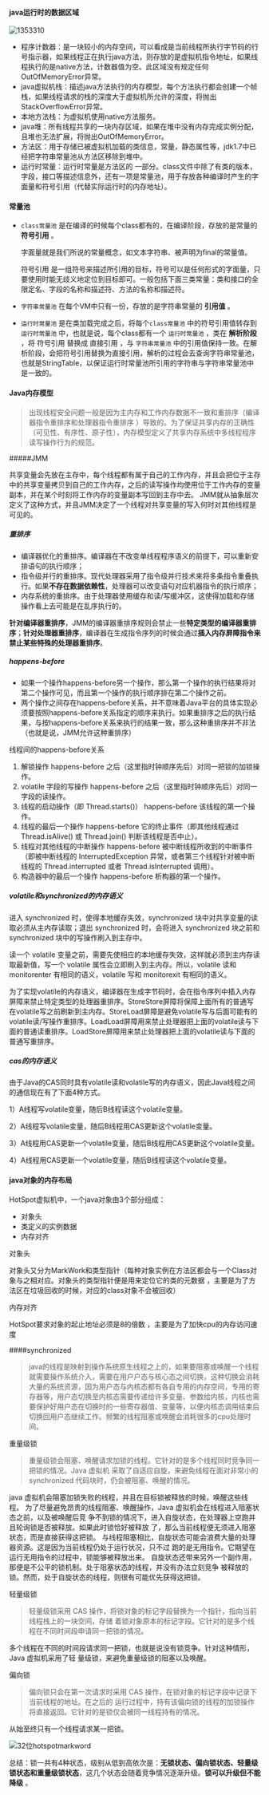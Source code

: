 #### java运行时的数据区域

![1353310](https://user-images.githubusercontent.com/13096375/53457827-a2950700-3a6e-11e9-9037-30d7e07472ca.png)

- 程序计数器：是一块较小的内存空间，可以看成是当前线程所执行字节码的行号指示器，如果线程正在执行java方法，则存放的是虚拟机指令地址，如果线程执行的是native方法，计数器值为空。此区域没有规定任何OutOfMemoryError异常。
- java虚拟机栈：描述java方法执行的内存模型，每个方法执行都会创建一个帧栈，如果线程请求的栈的深度大于虚拟机所允许的深度，将抛出StackOverflowError异常。
- 本地方法栈：为虚拟机使用native方法服务。
- java堆：所有线程共享的一块内存区域，如果在堆中没有内存完成实例分配，且堆也无法扩展，将抛出OutOfMemoryError。
- 方法区：用于存储已被虚拟机加载的类信息，常量，静态属性等，jdk1.7中已经把字符串常量池从方法区移除到堆中。
- 运行时常量：运行时常量是方法区的 一部分。class文件中除了有类的版本，字段，接口等描述信息外，还有一项是常量池，用于存放各种编译时产生的字面量和符号引用（代替实际运行时的内存地址）。

#### 常量池

- `class常量池` 是在编译的时候每个class都有的，在编译阶段，存放的是常量的 **符号引用** 。

  字面量就是我们所说的常量概念，如文本字符串、被声明为final的常量值。

  符号引用 是一组符号来描述所引用的目标，符号可以是任何形式的字面量，只要使用时能无歧义地定位到目标即可。一般包括下面三类常量：类和接口的全限定名、字段的名称和描述符、方法的名称和描述符。

- `字符串常量池` 在每个VM中只有一份，存放的是字符串常量的 **引用值** 。

- `运行时常量池` 是在类加载完成之后，将每个`class常量池` 中的符号引用值转存到 `运行时常量池` 中，也就是说，每个class都有一个 `运行时常量池` ，类在 **解析阶段** ，将 符号引用 替换成 直接引用 ，与 `字符串常量池` 中的引用值保持一致。在解析阶段，会把符号引用替换为直接引用，解析的过程会去查询字符串常量池，也就是StringTable，以保证运行时常量池所引用的字符串与字符串常量池中是一致的。

#### Java内存模型

> 出现线程安全问题一般是因为主内存和工作内存数据不一致和重排序（编译器指令重排序和处理器指令重排序 ）导致的。为了保证共享内存的正确性（可见性、有序性、原子性），内存模型定义了共享内存系统中多线程程序读写操作行为的规范。

#####JMM

共享变量会先放在主存中，每个线程都有属于自己的工作内存，并且会把位于主存中的共享变量拷贝到自己的工作内存，之后的读写操作均使用位于工作内存的变量副本，并在某个时刻将工作内存的变量副本写回到主存中去。 JMM就从抽象层次定义了这种方式，并且JMM决定了一个线程对共享变量的写入何时对其他线程是可见的。

##### 重排序

- 编译器优化的重排序。编译器在不改变单线程程序语义的前提下，可以重新安排语句的执行顺序；
- 指令级并行的重排序。现代处理器采用了指令级并行技术来将多条指令重叠执行。如果**不存在数据依赖性**，处理器可以改变语句对应机器指令的执行顺序；
- 内存系统的重排序。由于处理器使用缓存和读/写缓冲区，这使得加载和存储操作看上去可能是在乱序执行的。 

**针对编译器重排序**，JMM的编译器重排序规则会禁止一些**特定类型的编译器重排序**；**针对处理器重排序**，编译器在生成指令序列的时候会通过**插入内存屏障指令来禁止某些特殊的处理器重排序**。 

##### happens-before

- 如果一个操作happens-before另一个操作，那么第一个操作的执行结果将对第二个操作可见，而且第一个操作的执行顺序排在第二个操作之前。
- 两个操作之间存在happens-before关系，并不意味着Java平台的具体实现必须要按照happens-before关系指定的顺序来执行。如果重排序之后的执行结果，与按happens-before关系来执行的结果一致，那么这种重排序并不非法（也就是说，JMM允许这种重排序）

线程间的happens-before关系

1. 解锁操作 happens-before 之后（这里指时钟顺序先后）对同一把锁的加锁操作。
2. volatile 字段的写操作 happens-before 之后（这里指时钟顺序先后）对同一字段的读操作。 
3. 线程的启动操作（即 Thread.starts()） happens-before 该线程的第一个操作。 
4. 线程的最后一个操作 happens-before 它的终止事件（即其他线程通过 Thread.isAlive() 或 Thread.join() 判断该线程是否中止）。 
5. 线程对其他线程的中断操作 happens-before 被中断线程所收到的中断事件（即被中断线程的 InterruptedException 异常，或者第三个线程针对被中断线程的 Thread.interrupted 或者 Thread.isInterrupted 调用）。
6. 构造器中的最后一个操作 happens-before 析构器的第一个操作。 

##### volatile和synchronized的内存语义

进入 synchronized 时，使得本地缓存失效，synchronized 块中对共享变量的读取必须从主内存读取；退出 synchronized 时，会将进入 synchronized 块之前和 synchronized 块中的写操作刷入到主存中。

读一个 volatile 变量之前，需要先使相应的本地缓存失效，这样就必须到主内存读取最新值，写一个 volatile 属性会立即刷入到主内存。所以，volatile 读和 monitorenter 有相同的语义，volatile 写和 monitorexit 有相同的语义。

为了实现volatile的内存语义，编译器在生成字节码时，会在指令序列中插入内存屏障来禁止特定类型的处理器重排序。StoreStore屏障将保障上面所有的普通写在volatile写之前刷新到主内存。StoreLoad屏障是避免volatile写与后面可能有的volatile读/写操作重排序。LoadLoad屏障用来禁止处理器把上面的volatile读与下面的普通读重排序。LoadStore屏障用来禁止处理器把上面的volatile读与下面的普通写重排序。

##### cas的内存语义

由于Java的CAS同时具有volatile读和volatile写的内存语义，因此Java线程之间的通信现在有了下面4种方式。

1）A线程写volatile变量，随后B线程读这个volatile变量。

2）A线程写volatile变量，随后B线程用CAS更新这个volatile变量。

3）A线程用CAS更新一个volatile变量，随后B线程用CAS更新这个volatile变量。

4）A线程用CAS更新一个volatile变量，随后B线程读这个volatile变量。

#### java对象的内存布局

HotSpot虚拟机中，一个java对象由3个部分组成：

- 对象头
- 类定义的实例数据
- 内存对齐

对象头

对象头又分为MarkWork和类型指针（每种对象实例在方法区都会与一个Class对象与之相对应。对象头的类型指针便是用来定位它的类的元数据 ，主要是为了方法区在垃圾回收的时候，对应的class对象不会被回收）

内存对齐

HotSpot要求对象的起止地址必须是8的倍数 ，主要是为了加快cpu的内存访问速度

####synchronized

>java的线程是映射到操作系统原生线程之上的，如果要阻塞或唤醒一个线程就需要操作系统介入，需要在用户户态与核心态之间切换，这种切换会消耗大量的系统资源，因为用户态与内核态都有各自专用的内存空间，专用的寄存器等，用户态切换至内核态需要传递给许多变量、参数给内核，内核也需要保护好用户态在切换时的一些寄存器值、变量等，以便内核态调用结束后切换回用户态继续工作。频繁的线程阻塞或唤醒会消耗很多的cpu处理时间。

重量级锁

>重量级锁会阻塞、唤醒请求加锁的线程。它针对的是多个线程同时竞争同一把锁的情况。Java 虚拟机 采取了自适应自旋，来避免线程在面对非常小的 synchronized 代码块时，仍会被阻塞、唤醒的情况。 

java 虚拟机会阻塞加锁失败的线程，并且在目标锁被释放的时候，唤醒这些线程。 为了尽量避免昂贵的线程阻塞、唤醒操作，Java 虚拟机会在线程进入阻塞状态之前，以及被唤醒后竞 争不到锁的情况下，进入自旋状态，在处理器上空跑并且轮询锁是否被释放。如果此时锁恰好被释放 了，那么当前线程便无须进入阻塞状态，而是直接获得这把锁。 与线程阻塞相比，自旋状态可能会浪费大量的处理器资源。这是因为当前线程仍处于运行状况，只不过 跑的是无用指令。它期望在运行无用指令的过程中，锁能够被释放出来。 自旋状态还带来另外一个副作用，那便是不公平的锁机制。处于阻塞状态的线程，并没有办法立刻竞争 被释放的锁。然而，处于自旋状态的线程，则很有可能优先获得这把锁。 

轻量级锁

>轻量级锁采用 CAS 操作，将锁对象的标记字段替换为一个指针，指向当前线程栈上的一块空间，存储 着锁对象原本的标记字段。它针对的是多个线程在不同时间段申请同一把锁的情况。 

多个线程在不同的时间段请求同一把锁，也就是说没有锁竞争。针对这种情形，Java 虚拟机采用了轻 量级锁，来避免重量级锁的阻塞以及唤醒。 

偏向锁

>偏向锁只会在第一次请求时采用 CAS 操作，在锁对象的标记字段中记录下当前线程的地址。在之后的 运行过程中，持有该偏向锁的线程的加锁操作将直接返回。它针对的是锁仅会被同一线程持有的情况。 

从始至终只有一个线程请求某一把锁。 

![32位hotspotmarkword](https://user-images.githubusercontent.com/13096375/50806266-dab28000-1330-11e9-9546-c4ec05f2e5b9.jpg)

总结：锁一共有4种状态，级别从低到高依次是：**无锁状态、偏向锁状态、轻量级锁状态和重量级锁状态**，这几个状态会随着竞争情况逐渐升级。**锁可以升级但不能降级** 。



